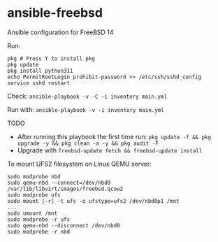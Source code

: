 # ansible-freebsd

Ansible configuration for FreeBSD 14

Run:

```
pkg # Press Y to install pkg
pkg update
pkg install python311
echo PermitRootLogin prohibit-password >> /etc/ssh/sshd_config
service sshd restart
```

Check:
`ansible-playbook -v -C -i inventory main.yml`

Run with:
`ansible-playbook -v -i inventory main.yml`

TODO
  - After running this playbook the first time run: `pkg update -f && pkg upgrade -y && pkg clean -a -y && pkg audit -F `
  - Upgrade with `freebsd-update fetch && freebsd-update install`

To mount UFS2 filesystem on Linux QEMU server:

```
sudo modprobe nbd
sudo qemu-nbd --connect=/dev/nbd0 /var/lib/libvirt/images/freebsd.qcow2
sudo modprobe ufs
sudo mount [-r] -t ufs -o ufstype=ufs2 /dev/nbd0p1 /mnt
...
sudo umount /mnt
sudo modprobe -r ufs
sudo qemu-nbd --disconnect /dev/nbd0
sudo modprobe -r nbd
```
